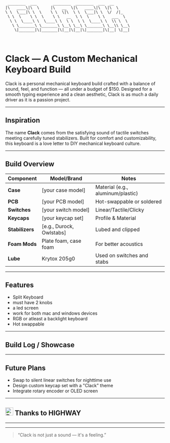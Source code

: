 ```
 ________  ___       ________  ________  ___  __       
|\   ____\|\  \     |\   __  \|\   ____\|\  \|\  \     
\ \  \___|\ \  \    \ \  \|\  \ \  \___|\ \  \/  /|_   
 \ \  \    \ \  \    \ \   __  \ \  \    \ \   ___  \  
  \ \  \____\ \  \____\ \  \ \  \ \  \____\ \  \\ \  \ 
   \ \_______\ \_______\ \__\ \__\ \_______\ \__\\ \__\
    \|_______|\|_______|\|__|\|__|\|_______|\|__| \|__|
                                                       
                                                       

```

#  Clack — A Custom Mechanical Keyboard Build

Clack is a personal mechanical keyboard build crafted with a balance of sound, feel, and function — all under a budget of $150. Designed for a smooth typing experience and a clean aesthetic, Clack is as much a daily driver as it is a passion project.

---

##  Inspiration

The name **Clack** comes from the satisfying sound of tactile switches meeting carefully tuned stabilizers. Built for comfort and customizability, this keyboard is a love letter to DIY mechanical keyboard culture.

---

##  Build Overview

| Component     | Model/Brand               | Notes                          |
|---------------|----------------------------|--------------------------------|
| **Case**       | [your case model]         | Material (e.g., aluminum/plastic) |
| **PCB**        | [your PCB model]          | Hot-swappable or soldered       |
| **Switches**   | [your switch model]       | Linear/Tactile/Clicky           |
| **Keycaps**    | [your keycap set]         | Profile & Material              |
| **Stabilizers**| [e.g., Durock, Owlstabs]  | Lubed and clipped               |
| **Foam Mods**  | Plate foam, case foam     | For better acoustics            |
| **Lube**       | Krytox 205g0              | Used on switches and stabs      |

---

##  Features

- Split Keyboard
- must have 2 knobs
- a led screen
- work for both mac and windows devices
- RGB or atleast a backlight keyboard
- Hot swappable 

---

##  Build Log / Showcase

---

##  Future Plans

- Swap to silent linear switches for nighttime use  
- Design custom keycap set with a "Clack" theme  
- Integrate rotary encoder or OLED screen

---

##  <img src="https://raw.githubusercontent.com/Tarikul-Islam-Anik/Telegram-Animated-Emojis/main/Symbols/Red%20Heart.webp" alt="Red Heart Emoji" width="25" height="25" /> Thanks to HIGHWAY


---



---

> “Clack is not just a sound — it's a feeling.”
